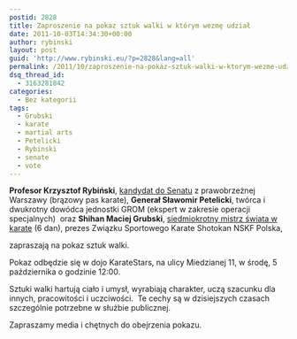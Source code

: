 ```yaml
---
postid: 2828
title: Zaproszenie na pokaz sztuk walki w którym wezmę udział
date: 2011-10-03T14:34:30+00:00
author: rybinski
layout: post
guid: 'http://www.rybinski.eu/?p=2828&lang=all'
permalink: /2011/10/zaproszenie-na-pokaz-sztuk-walki-w-ktorym-wezme-udzial/
dsq_thread_id:
  - 3163281842
categories:
  - Bez kategorii
tags:
  - Grubski
  - karate
  - martial arts
  - Petelicki
  - Rybinski
  - senate
  - vote
---
```

<p style="text-align: left;">
  <strong>Profesor Krzysztof Rybiński</strong>, <a href="http://krzysztofrybinski.pl/">kandydat do Senatu</a> z prawobrzeżnej Warszawy (brązowy pas karate), <strong>Generał Sławomir Petelicki</strong>, twórca i dwukrotny dowódca jednostki GROM (ekspert w zakresie operacji specjalnych)  oraz <strong>Shihan Maciej Grubski</strong>, <a href="http://www.karatestars.pl/">siedmiokrotny mistrz świata w karate</a> (6 dan), prezes Związku Sportowego Karate Shotokan NSKF Polska,
</p>

<p style="text-align: left;">
  zapraszają na pokaz sztuk walki.
</p>

<p style="text-align: left;">
  Pokaz odbędzie się w dojo KarateStars, na ulicy Miedzianej 11, w środę, 5 października o godzinie 12:00.
</p>

<p style="text-align: left;">
  Sztuki walki hartują ciało i umysł, wyrabiają charakter, uczą szacunku dla innych, pracowitości i uczciwości.  Te cechy są w dzisiejszych czasach szczególnie potrzebne w służbie publicznej.
</p>

<p style="text-align: left;">
  Zapraszamy media i chętnych do obejrzenia pokazu.
</p>

<p style="text-align: left;">
  <p style="text-align: left;">
